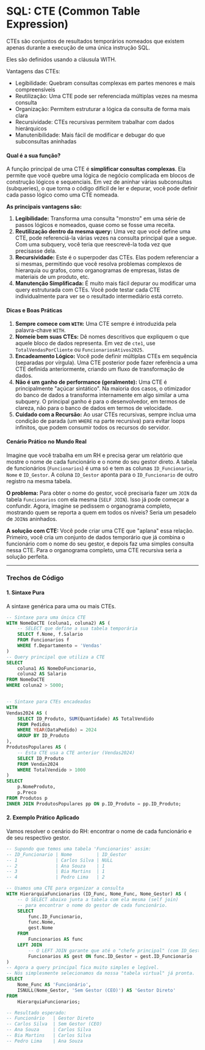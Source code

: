# **SQL: CTE (Common Table Expression)**

CTEs são conjuntos de resultados temporários nomeados que existem apenas durante a execução de uma única instrução SQL. 

Eles são definidos usando a cláusula WITH.

Vantagens das CTEs:
* Legibilidade: Quebram consultas complexas em partes menores e mais compreensíveis
* Reutilização: Uma CTE pode ser referenciada múltiplas vezes na mesma consulta
* Organização: Permitem estruturar a lógica da consulta de forma mais clara
* Recursividade: CTEs recursivas permitem trabalhar com dados hierárquicos
* Manutenibilidade: Mais fácil de modificar e debugar do que subconsultas aninhadas

#### **Qual é a sua função?**

A função principal de uma CTE é **simplificar consultas complexas**. Ela permite que você quebre uma lógica de negócio complicada em blocos de construção lógicos e sequenciais. Em vez de aninhar várias subconsultas (subqueries), o que torna o código difícil de ler e depurar, você pode definir cada passo lógico como uma CTE nomeada.

**As principais vantagens são:**

1.  **Legibilidade:** Transforma uma consulta "monstro" em uma série de passos lógicos e nomeados, quase como se fosse uma receita.
2.  **Reutilização dentro da mesma query:** Uma vez que você define uma CTE, pode referenciá-la várias vezes na consulta principal que a segue. Com uma subquery, você teria que reescrevê-la toda vez que precisasse dela.
3.  **Recursividade:** Este é o superpoder das CTEs. Elas podem referenciar a si mesmas, permitindo que você resolva problemas complexos de hierarquia ou grafos, como organogramas de empresas, listas de materiais de um produto, etc.
4.  **Manutenção Simplificada:** É muito mais fácil depurar ou modificar uma query estruturada com CTEs. Você pode testar cada CTE individualmente para ver se o resultado intermediário está correto.

#### **Dicas e Boas Práticas**

1.  **Sempre comece com `WITH`:** Uma CTE sempre é introduzida pela palavra-chave `WITH`.
2.  **Nomeie bem suas CTEs:** Dê nomes descritivos que expliquem o que aquele bloco de dados representa. Em vez de `cte1`, use `TotalVendasPorCliente` ou `FuncionariosAtivos2025`.
3.  **Encadeamento Lógico:** Você pode definir múltiplas CTEs em sequência (separadas por vírgula). Uma CTE posterior pode fazer referência a uma CTE definida anteriormente, criando um fluxo de transformação de dados.
4.  **Não é um ganho de performance (geralmente):** Uma CTE é principalmente "açúcar sintático". Na maioria dos casos, o otimizador do banco de dados a transforma internamente em algo similar a uma subquery. O principal ganho é para o desenvolvedor, em termos de clareza, não para o banco de dados em termos de velocidade.
5.  **Cuidado com a Recursão:** Ao usar CTEs recursivas, sempre inclua uma condição de parada (um `WHERE` na parte recursiva) para evitar loops infinitos, que podem consumir todos os recursos do servidor.

#### **Cenário Prático no Mundo Real**

Imagine que você trabalha em um RH e precisa gerar um relatório que mostre o nome de cada funcionário e o nome do seu gestor direto. A tabela de funcionários (`Funcionarios`) é uma só e tem as colunas `ID_Funcionario`, `Nome` e `ID_Gestor`. A coluna `ID_Gestor` aponta para o `ID_Funcionario` de outro registro na mesma tabela.

**O problema:** Para obter o nome do gestor, você precisaria fazer um `JOIN` da tabela `Funcionarios` com ela mesma (`SELF JOIN`). Isso já pode começar a confundir. Agora, imagine se pedissem o organograma completo, mostrando quem se reporta a quem em todos os níveis? Seria um pesadelo de `JOIN`s aninhados.

**A solução com CTE:** Você pode criar uma CTE que "aplana" essa relação. Primeiro, você cria um conjunto de dados temporário que já combina o funcionário com o nome do seu gestor, e depois faz uma simples consulta nessa CTE. Para o organograma completo, uma CTE recursiva seria a solução perfeita.

-----

### **Trechos de Código**

#### 1\. Sintaxe Pura

A sintaxe genérica para uma ou mais CTEs.

```sql
-- Sintaxe para uma única CTE
WITH NomeDaCTE (coluna1, coluna2) AS (
    -- SELECT que define a sua tabela temporária
    SELECT f.Nome, f.Salario
    FROM Funcionarios f
    WHERE f.Departamento = 'Vendas'
)
-- Query principal que utiliza a CTE
SELECT
    coluna1 AS NomeDoFuncionario,
    coluna2 AS Salario
FROM NomeDaCTE
WHERE coluna2 > 5000;


-- Sintaxe para CTEs encadeadas
WITH
Vendas2024 AS (
    SELECT ID_Produto, SUM(Quantidade) AS TotalVendido
    FROM Pedidos
    WHERE YEAR(DataPedido) = 2024
    GROUP BY ID_Produto
),
ProdutosPopulares AS (
    -- Esta CTE usa a CTE anterior (Vendas2024)
    SELECT ID_Produto
    FROM Vendas2024
    WHERE TotalVendido > 1000
)
SELECT
    p.NomeProduto,
    p.Preco
FROM Produtos p
INNER JOIN ProdutosPopulares pp ON p.ID_Produto = pp.ID_Produto;
```

#### 2\. Exemplo Prático Aplicado

Vamos resolver o cenário do RH: encontrar o nome de cada funcionário e de seu respectivo gestor.

```sql
-- Supondo que temos uma tabela 'Funcionarios' assim:
-- ID_Funcionario | Nome         | ID_Gestor
-- 1              | Carlos Silva | NULL
-- 2              | Ana Souza    | 1
-- 3              | Bia Martins  | 1
-- 4              | Pedro Lima   | 2

-- Usamos uma CTE para organizar a consulta
WITH HierarquiaFuncionarios (ID_Func, Nome_Func, Nome_Gestor) AS (
    -- O SELECT abaixo junta a tabela com ela mesma (self join)
    -- para encontrar o nome do gestor de cada funcionário.
    SELECT
        func.ID_Funcionario,
        func.Nome,
        gest.Nome
    FROM
        Funcionarios AS func
    LEFT JOIN
        -- O LEFT JOIN garante que até o "chefe principal" (com ID_Gestor NULL) apareça
        Funcionarios AS gest ON func.ID_Gestor = gest.ID_Funcionario
)
-- Agora a query principal fica muito simples e legível.
-- Nós simplesmente selecionamos da nossa "tabela virtual" já pronta.
SELECT
    Nome_Func AS 'Funcionário',
    ISNULL(Nome_Gestor, 'Sem Gestor (CEO)') AS 'Gestor Direto'
FROM
    HierarquiaFuncionarios;

-- Resultado esperado:
-- Funcionário   | Gestor Direto
-- Carlos Silva  | Sem Gestor (CEO)
-- Ana Souza     | Carlos Silva
-- Bia Martins   | Carlos Silva
-- Pedro Lima    | Ana Souza
```
